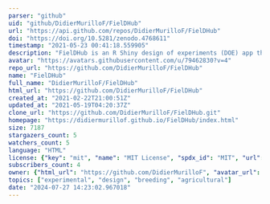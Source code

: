 ```yaml
---
parser: "github"
uid: "github/DidierMurilloF/FielDHub"
url: "https://api.github.com/repos/DidierMurilloF/FielDHub"
doi: "https://doi.org/10.5281/zenodo.4768611"
timestamp: "2021-05-23 00:41:18.559905"
description: "FielDHub is an R Shiny design of experiments (DOE) app that aids in the creation of traditional, unreplicated, augmented and partially-replicated designs applied to agriculture, plant breeding, forestry, animal and biological sciences."
avatar: "https://avatars.githubusercontent.com/u/79462830?v=4"
repo_url: "https://github.com/DidierMurilloF/FielDHub"
name: "FielDHub"
full_name: "DidierMurilloF/FielDHub"
html_url: "https://github.com/DidierMurilloF/FielDHub"
created_at: "2021-02-22T21:00:51Z"
updated_at: "2021-05-19T04:20:37Z"
clone_url: "https://github.com/DidierMurilloF/FielDHub.git"
homepage: "https://didiermurillof.github.io/FielDHub/index.html"
size: 7187
stargazers_count: 5
watchers_count: 5
language: "HTML"
license: {"key": "mit", "name": "MIT License", "spdx_id": "MIT", "url": "https://api.github.com/licenses/mit", "node_id": "MDc6TGljZW5zZTEz"}
subscribers_count: 4
owner: {"html_url": "https://github.com/DidierMurilloF", "avatar_url": "https://avatars.githubusercontent.com/u/79462830?v=4", "login": "DidierMurilloF", "type": "User"}
topics: ["experimental", "design", "breeding", "agricultural"]
date: "2024-07-27 14:23:02.967018"
---
```

